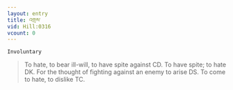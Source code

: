 ```yaml
---
layout: entry
title: འགྲས་
vid: Hill:0316
vcount: 0
---
```

`Involuntary` 
> To hate, to bear ill-will, to have spite against CD\.
 To have spite; to hate DK\.
 For the thought of fighting against an enemy to arise DS\.
 To come to hate, to dislike TC\.

